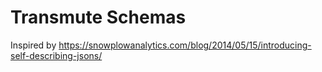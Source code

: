 # Transmute Schemas

Inspired by https://snowplowanalytics.com/blog/2014/05/15/introducing-self-describing-jsons/